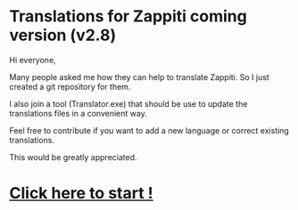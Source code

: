 Translations for Zappiti coming version (v2.8)
===================

Hi everyone,

Many people asked me how they can help to translate Zappiti. So I just created a git repository for them.

I also join a tool (Translator.exe) that should be use to update the translations files in a convenient way.

Feel free to contribute if you want to add a new language or correct existing translations.

This would be greatly appreciated.

<h1>
<a href="https://github.com/Zappiti/ZappitiTranslations/wiki">Click here to start !</a>
</h1>
